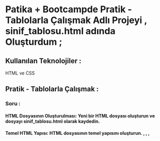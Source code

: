 # Patika + Bootcampde  Pratik - Tablolarla Çalışmak Adlı Projeyi , sinif_tablosu.html adında  Oluşturdum ;


## Kullanılan Teknolojiler :

HTML ve CSS 




## Pratik - Tablolarla Çalışmak :


### Soru :

#### HTML Dosyasının Oluşturulması: Yeni bir HTML dosyası oluşturun ve dosyayı sinif_tablosu.html olarak kaydedin.

#### Temel HTML Yapısı: HTML dosyasının temel yapısını oluşturun. <html>, <head>, <body>, <title> ve <style> etiketlerini doğru bir şekilde kullanın.

#### Sayfa Başlığı: Sayfanın başlığı olarak "Sınıf Tablosu" ifadesini kullanın ve ( "h1>" ) etiketi ile sayfa başlığını belirleyin.

#### Tablonun Oluşturulması: <table> etiketi ile bir tablo oluşturun. Tabloya başlık (header) satırı ekleyin ve dört sütun başlığı tanımlayın: "Öğrenci Numarası", "Adı", "Soyadı" ve "Notu".

#### Öğrenci Bilgileri: Tabloya en az 5 öğrenci ekleyin. Her öğrenci için "Öğrenci Numarası", "Adı", "Soyadı" ve "Notu" bilgilerini doldurun.

Tablo Stilinin Belirlenmesi: Tabloya bazı temel stiller uygulayın:

 Tablonun genişliğini yüzde 100 yapın.

 Hücrelerin (th, td) kenarlıklarını belirleyin ve padding (iç boşluk) ekleyin.

 Tablo başlık satırının (th) arka plan rengini belirleyin.

#### Yeni Öğrenciler Ekleme: Tabloya en az 3 öğrenci daha ekleyin. Yeni öğrencilerin "Öğrenci Numarası", "Adı", "Soyadı" ve "Notu" bilgilerini doldurun.

#### Yeni Sütun Ekleme: Tabloya yeni bir sütun ekleyerek öğrencilerin "Doğum Tarihi" bilgilerini ekleyin. Hem başlık satırına hem de her öğrenci için doğum tarihi bilgisi ekleyin.




### Cevabı : 

sinif_tablosu.html içerisinde bulabilirsiniz.



## İletişim :

Github profilimde yer alan Linkedinden bana ulaşabilirsiniz.
